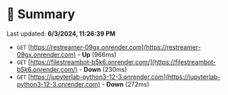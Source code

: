 # 📖 Summary
Last updated: **6/3/2024, 11:26:39 PM**

- `GET` [https://restreamer-09gx.onrender.com](https://restreamer-09gx.onrender.com) - **Up** (966ms)
- `GET` [https://filestreambot-b5k6.onrender.com/](https://filestreambot-b5k6.onrender.com/) - **Down** (230ms)
- `GET` [https://jupyterlab-python3-12-3.onrender.com](https://jupyterlab-python3-12-3.onrender.com) - **Down** (272ms)
